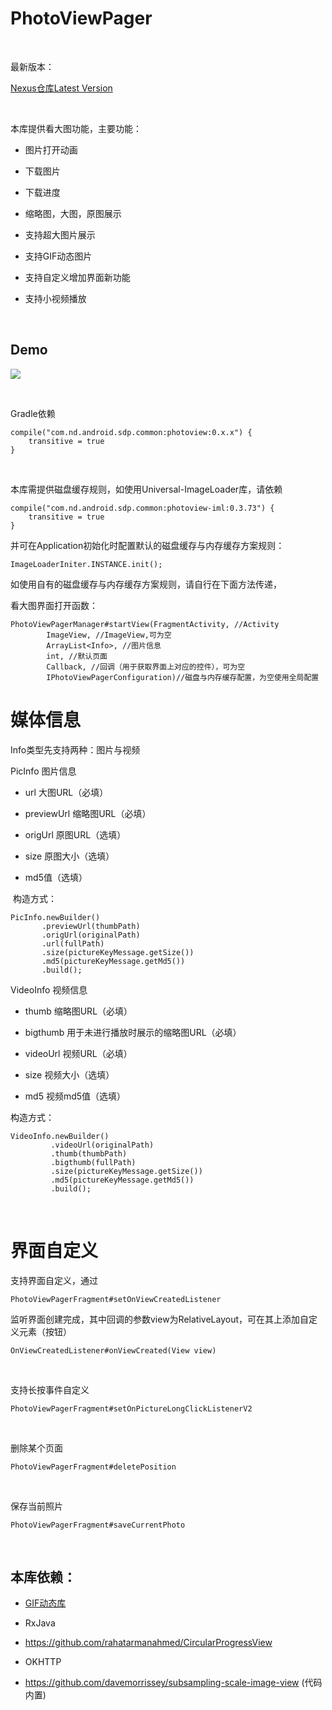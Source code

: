 PhotoViewPager
==============

 

最新版本：

[Nexus仓库Latest
Version](<http://nexus.sdp.nd/nexus/#nexus-search;gav~com.nd.android.sdp.common~photoview~~~>)

 

本库提供看大图功能，主要功能：

-   图片打开动画

-   下载图片

-   下载进度

-   缩略图，大图，原图展示

-   支持超大图片展示

-   支持GIF动态图片

-   支持自定义增加界面新功能  

-   支持小视频播放

 

Demo
----

![](<http://git.sdp.nd/im-component/photoviewpager/raw/origin_pic/demo/demo.gif>)

 

Gradle依赖

~~~~~~~~~~~~~~~~~~~~~~~~~~~~~~~~~~~~~~~~~~~~~~~~~~~~~~~~~~~~~~~~~~~~~~~~~~~~~~~~
compile("com.nd.android.sdp.common:photoview:0.x.x") {
    transitive = true
}
~~~~~~~~~~~~~~~~~~~~~~~~~~~~~~~~~~~~~~~~~~~~~~~~~~~~~~~~~~~~~~~~~~~~~~~~~~~~~~~~

 

本库需提供磁盘缓存规则，如使用Universal-ImageLoader库，请依赖

~~~~~~~~~~~~~~~~~~~~~~~~~~~~~~~~~~~~~~~~~~~~~~~~~~~~~~~~~~~~~~~~~~~~~~~~~~~~~~~~
compile("com.nd.android.sdp.common:photoview-iml:0.3.73") {
    transitive = true
}
~~~~~~~~~~~~~~~~~~~~~~~~~~~~~~~~~~~~~~~~~~~~~~~~~~~~~~~~~~~~~~~~~~~~~~~~~~~~~~~~

并可在Application初始化时配置默认的磁盘缓存与内存缓存方案规则：

~~~~~~~~~~~~~~~~~~~~~~~~~~~~~~~~~~~~~~~~~~~~~~~~~~~~~~~~~~~~~~~~~~~~~~~~~~~~~~~~
ImageLoaderIniter.INSTANCE.init();
~~~~~~~~~~~~~~~~~~~~~~~~~~~~~~~~~~~~~~~~~~~~~~~~~~~~~~~~~~~~~~~~~~~~~~~~~~~~~~~~

如使用自有的磁盘缓存与内存缓存方案规则，请自行在下面方法传递，

看大图界面打开函数：

~~~~~~~~~~~~~~~~~~~~~~~~~~~~~~~~~~~~~~~~~~~~~~~~~~~~~~~~~~~~~~~~~~~~~~~~~~~~~~~~
PhotoViewPagerManager#startView(FragmentActivity, //Activity
        ImageView, //ImageView,可为空
        ArrayList<Info>, //图片信息
        int, //默认页面
        Callback, //回调（用于获取界面上对应的控件），可为空
        IPhotoViewPagerConfiguration)//磁盘与内存缓存配置，为空使用全局配置
~~~~~~~~~~~~~~~~~~~~~~~~~~~~~~~~~~~~~~~~~~~~~~~~~~~~~~~~~~~~~~~~~~~~~~~~~~~~~~~~

媒体信息
========

Info类型先支持两种：图片与视频

PicInfo 图片信息

-   url 大图URL（必填）

-   previewUrl 缩略图URL（必填）

-   origUrl 原图URL（选填）

-   size 原图大小（选填）

-   md5值（选填）

 构造方式：

~~~~~~~~~~~~~~~~~~~~~~~~~~~~~~~~~~~~~~~~~~~~~~~~~~~~~~~~~~~~~~~~~~~~~~~~~~~~~~~~
PicInfo.newBuilder()
       .previewUrl(thumbPath)
       .origUrl(originalPath)
       .url(fullPath)
       .size(pictureKeyMessage.getSize())
       .md5(pictureKeyMessage.getMd5())
       .build();
~~~~~~~~~~~~~~~~~~~~~~~~~~~~~~~~~~~~~~~~~~~~~~~~~~~~~~~~~~~~~~~~~~~~~~~~~~~~~~~~

VideoInfo 视频信息

-   thumb 缩略图URL（必填）

-   bigthumb 用于未进行播放时展示的缩略图URL（必填）

-   videoUrl 视频URL（必填）

-   size 视频大小（选填）

-   md5 视频md5值（选填）

构造方式：

~~~~~~~~~~~~~~~~~~~~~~~~~~~~~~~~~~~~~~~~~~~~~~~~~~~~~~~~~~~~~~~~~~~~~~~~~~~~~~~~
VideoInfo.newBuilder()
         .videoUrl(originalPath)
         .thumb(thumbPath)
         .bigthumb(fullPath)
         .size(pictureKeyMessage.getSize())
         .md5(pictureKeyMessage.getMd5())
         .build();
~~~~~~~~~~~~~~~~~~~~~~~~~~~~~~~~~~~~~~~~~~~~~~~~~~~~~~~~~~~~~~~~~~~~~~~~~~~~~~~~

 

界面自定义
==========

支持界面自定义，通过

~~~~~~~~~~~~~~~~~~~~~~~~~~~~~~~~~~~~~~~~~~~~~~~~~~~~~~~~~~~~~~~~~~~~~~~~~~~~~~~~
PhotoViewPagerFragment#setOnViewCreatedListener
~~~~~~~~~~~~~~~~~~~~~~~~~~~~~~~~~~~~~~~~~~~~~~~~~~~~~~~~~~~~~~~~~~~~~~~~~~~~~~~~

监听界面创建完成，其中回调的参数view为RelativeLayout，可在其上添加自定义元素（按钮）

~~~~~~~~~~~~~~~~~~~~~~~~~~~~~~~~~~~~~~~~~~~~~~~~~~~~~~~~~~~~~~~~~~~~~~~~~~~~~~~~
OnViewCreatedListener#onViewCreated(View view)
~~~~~~~~~~~~~~~~~~~~~~~~~~~~~~~~~~~~~~~~~~~~~~~~~~~~~~~~~~~~~~~~~~~~~~~~~~~~~~~~

 

支持长按事件自定义

~~~~~~~~~~~~~~~~~~~~~~~~~~~~~~~~~~~~~~~~~~~~~~~~~~~~~~~~~~~~~~~~~~~~~~~~~~~~~~~~
PhotoViewPagerFragment#setOnPictureLongClickListenerV2
~~~~~~~~~~~~~~~~~~~~~~~~~~~~~~~~~~~~~~~~~~~~~~~~~~~~~~~~~~~~~~~~~~~~~~~~~~~~~~~~

 

删除某个页面

~~~~~~~~~~~~~~~~~~~~~~~~~~~~~~~~~~~~~~~~~~~~~~~~~~~~~~~~~~~~~~~~~~~~~~~~~~~~~~~~
PhotoViewPagerFragment#deletePosition
~~~~~~~~~~~~~~~~~~~~~~~~~~~~~~~~~~~~~~~~~~~~~~~~~~~~~~~~~~~~~~~~~~~~~~~~~~~~~~~~

 

保存当前照片

~~~~~~~~~~~~~~~~~~~~~~~~~~~~~~~~~~~~~~~~~~~~~~~~~~~~~~~~~~~~~~~~~~~~~~~~~~~~~~~~
PhotoViewPagerFragment#saveCurrentPhoto
~~~~~~~~~~~~~~~~~~~~~~~~~~~~~~~~~~~~~~~~~~~~~~~~~~~~~~~~~~~~~~~~~~~~~~~~~~~~~~~~

 

本库依赖：
----------

-   [GIF动态库](<https://github.com/koral--/android-gif-drawable>)

-   RxJava

-   <https://github.com/rahatarmanahmed/CircularProgressView>

-   OKHTTP

-   <https://github.com/davemorrissey/subsampling-scale-image-view> (代码内置)
